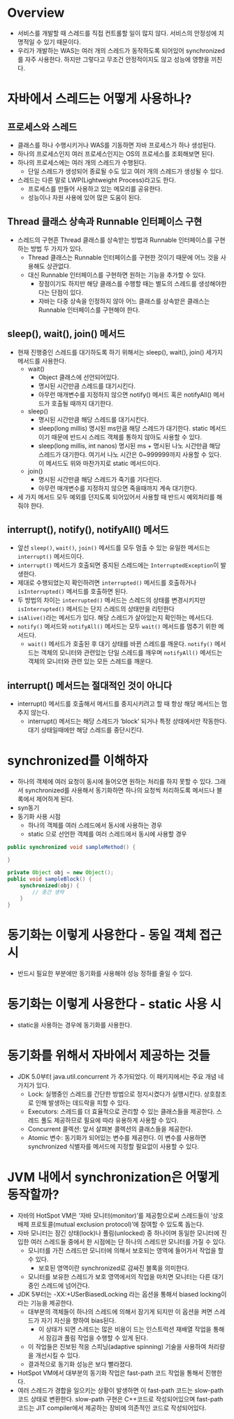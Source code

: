 # Overview

- 서비스를 개발할 때 스레드를 직접 컨트롤할 일이 많지 않다. 서비스의 안정성에 치명적일 수 있기 때문이다.
- 우리가 개발하는 WAS는 여러 개의 스레드가 동작하도록 되어있어 synchronized를 자주 사용한다. 하지만 그렇다고 무조건 안정적이지도 않고 성능에 영향을 끼친다.

# 자바에서 스레드는 어떻게 사용하나?

## 프로세스와 스레드

- 클래스를 하나 수행시키거나 WAS를 기동하면 자바 프로세스가 하나 생성된다.
- 하나의 프로세스인지 여러 프로세스인지는 OS의 프로세스를 조회해보면 된다.
- 하나의 프로세스에는 여러 개의 스레드가 수행된다.
    - 단일 스레드가 생성되어 종료될 수도 있고 여러 개의 스레드가 생성될 수 있다.
- 스레드는 다른 말로 LWP(Lightweight Process)라고도 한다.
    - 프로세스를 만들어 사용하고 있는 메모리를 공유한다.
    - 성능이나 자원 사용에 있어 많은 도움이 된다.

## Thread 클래스 상속과 Runnable 인터페이스 구현

- 스레드의 구현흔 Thread 클래스를 상속받는 방법과 Runnable 인터페이스를 구현하는 방법 두 가지가 있다.
    - Thread 클래스는 Runnable 인터페이스를 구현한 것이기 때문에 어느 것을 사용해도 상관없다.
    - 대신 Runnable 인터페이스를 구현하면 원하는 기능을 추가할 수 있다.
        - 장점이기도 하지만 해당 클래스를 수행할 때는 별도의 스레드를 생성해야한다는 단점이 있다.
        - 자바는 다중 상속을 인정하지 않아 어느 클래스를 상속받은 클래스는 Runnable 인터페이스를 구현해야 한다.

## sleep(), wait(), join() 메서드

- 현재 진행중인 스레드를 대기하도록 하기 위해서는 sleep(), wait(), join() 세가지 메서드를 사용한다.
    - wait()
        - Object 클래스에 선언되어있다.
        - 명시된 시간만큼 스레드를 대기시킨다.
        - 아무런 매개변수를 지정하지 않으면 notify() 메서드 혹은 notifyAll() 메서드가 호출될 때까지 대기한다.
    - sleep()
        - 명시된 시간만큼 해당 스레드를 대기시킨다.
        - sleep(long millis) 명시된 ms만큼 해당 스레드가 대기한다. static 메서드이기 때문에 반드시 스레드 객체를 통하지 않아도 사용할 수 있다.
        - sleep(long millis, int nanos) 명시된 ms + 명시된 나노 시간만큼 해당 스레드가 대기한다. 여기서 나노 시간은 0~999999까지 사용할 수 있다. 이 메서드도 위와 마찬가지로 static 메서드이다.
    - join()
        - 명시된 시간만큼 해당 스레드가 죽기를 기다린다.
        - 아무런 매개변수를 지정하지 않으면 죽을때까지 계속 대기한다.
- 세 가지 메서드 모두 예외를 던지도록 되어있어서 사용할 때 반드시 예외처리를 해줘야 한다.

## interrupt(), notify(), notifyAll() 메서드

- 앞선 `sleep()`, `wait()`, `join()` 메서드를 모두 멈출 수 있는 유일한 메서드는 `interrupt()` 메서드이다.
- `interrupt()` 메서드가 호출되면 중지된 스레드에는 `InterruptedException`이 발생한다.
- 제대로 수행되었는지 확인하려면 `interrupted()` 메서드를 호출하거나 `isInterrupted()` 메서드를 호출하면 된다.
- 두 방법의 차이는 `interrupted()` 메서드는 스레드의 상태를 변경시키지만 `isInterrupted()` 메서드는 단지 스레드의 상태만을 리턴한다
- `isAlive()`라는 메서드가 있다. 해당 스레드가 살아있는지 확인하는 메서드다.
- `notify()` 메서드와 `notifyAll()` 메서드는 모두 `wait()` 메서드를 멈추기 위한 메서드다.
    - `wait()` 메서드가 호출된 후 대기 상태를 바뀐 스레드를 깨운다. `notify()` 메서드는 객체의 모니터와 관련있는 단일 스레드를 깨우며 `notifyAll()` 메서드는 객체의 모니터와 관련 있는 모든 스레드를 깨운다.

## interrupt() 메서드는 절대적인 것이 아니다

- interrupt() 메서드를 호출해서 메서드를 중지시키려고 할 때 항상 해당 메서드는 멈추지 않는다.
    - interrupt() 메서드는 해당 스레드가 ‘block’ 되거나 특정 상태에서만 작동한다. 대기 상태일때에만 해당 스레드를 중단시킨다.

# synchronized를 이해하자

- 하나의 객체에 여러 요청이 동시에 들어오면 원하는 처리를 하지 못할 수 있다. 그래서 synchronized를 사용해서 동기화하면 하나의 요청씩 처리하도록 메서드나 블록에서 제어하게 된다.
- syn동기
- 동기화 사용 시점
    - 하나의 객체를 여러 스레드에서 동시에 사용하는 경우
    - static 으로 선언한 객체를 여러 스레드에서 동시에 사용할 경우

```java
public synchronized void sampleMethod() {

}

private Object obj = new Object();
public void sampleBlock() {
	synchronized(obj) {
		// 중간 생략
	}
}
```

# 동기화는 이렇게 사용한다 - 동일 객체 접근 시

- 반드시 필요한 부분에만 동기화를 사용해야 성능 정하를 줄일 수 있다.

# 동기화는 이렇게 사용한다 - static 사용 시

- static을 사용하는 경우에 동기화를 사용한다.

# 동기화를 위해서 자바에서 제공하는 것들

- JDK 5.0부터 java.util.concurrent 가 추가되었다. 이 패키지에서는 주요 개념 네 가지가 있다.
    - Lock: 실행중인 스레드를 간단한 방법으로 정지시켰다가 실행시킨다. 상호참조로 인해 발생하는 데드락을 피할 수 있다.
    - Executors: 스레드를 더 효율적으로 관리할 수 있는 클래스들을 제공한다. 스레드 풀도 제공하므로 필요에 따라 유용하게 사용할 수 있다.
    - Concurrent 콜렉션: 앞서 살펴본 콜렉션의 클래스들을 제공한다.
    - Atomic 변수: 동기화가 되어있는 변수를 제공한다. 이 변수를 사용하면 synchronized 식별자를 메서드에 지정할 필요없이 사용할 수 있다.
    

# JVM 내에서 synchronization은 어떻게 동작할까?

- 자바의 HotSpot VM은 ‘자바 모니터(monitor)’를 제공함으로써 스레드들이 ‘상호 배제 프로토콜(mutual exclusion protocol)’에 참여할 수 있도록 돕는다.
- 자바 모니터는 잠긴 상태(lock)나 풀림(unlocked) 중 하나이며 동일한 모니터에 진입한 여러 스레드들 중에서 한 시점에는 단 하나의 스레드만 모니터를 가질 수 있다.
    - 모니터를 가진 스레드만 모니터에 의해서 보호되는 영역에 들어가서 작업을 할 수 있다.
        - 보호된 영역이란 synchronized로 감싸진 블록을 의미한다.
    - 모니터를 보유한 스레드가 보호 영역에서의 작업을 마치면 모니터는 다른 대기중인 스레드에 넘어간다.
- JDK 5부터는 -XX:+USerBiasedLocking 라는 옵션을 통해서 biased locking이라는 기능을 제공한다.
    - 대부분의 객체들이 하나의 스레드에 의해서 잠기게 되지만 이 옵션을 켜면 스레드가 자기 자신을 향하여 bias된다.
        - 이 상태가 되면 스레드는 많은 비용이 드는 인스트럭션 재배열 작업을 통해서 잠김과 풀림 작업을 수행할 수 있게 된다.
    - 이 작업들은 진보된 적응 스피닝(adaptive spinning) 기술을 사용하여 처리량을 개선시킬 수 있다.
    - 결과적으로 동기화 성능은 보다 빨라졌다.
- HotSpot VM에서 대부분의 동기화 작업은 fast-path 코드 작업을 통해서 진행한다.
- 여러 스레드가 경합을 일으키는 상황이 발생하면 이 fast-path 코드는 slow-path 코드 상태로 변환한다. slow-path 구현은 C++코드로 작성되어있으며 fast-path 코드는 JIT compiler에서 제공하는 장비에 의존적인 코드로 작성되어있다.
